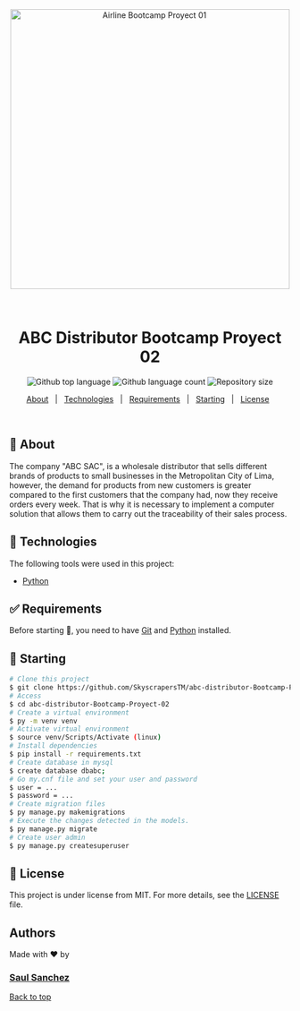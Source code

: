 <div align="center" id="top"> 
  <img style="width: 500px" src="https://mafrios.com.br/img/galeria_de_imagens/img_empresa/6.jpg" alt="Airline Bootcamp Proyect 01" />

  &#xa0;
  
</div>

<h1 align="center">ABC Distributor Bootcamp Proyect 02</h1>

<p align="center">
  <img alt="Github top language" src="https://img.shields.io/github/languages/top/koinu1203/airline-bootcamp-proyect-01?color=56BEB8">

  <img alt="Github language count" src="https://img.shields.io/github/languages/count/koinu1203/airline-bootcamp-proyect-01?color=56BEB8">

  <img alt="Repository size" src="https://img.shields.io/github/repo-size/koinu1203/airline-bootcamp-proyect-01?color=56BEB8">

</p>


<!-- Status -->

<!-- <h4 align="center"> 
	🚧  Airline Bootcamp Proyect 01 🚀 Under construction...  🚧
</h4> 
<hr> -->

<p align="center">
  <a href="#dart-about">About</a> &#xa0; | &#xa0; 
  <a href="#rocket-technologies">Technologies</a> &#xa0; | &#xa0;
  <a href="#white_check_mark-requirements">Requirements</a> &#xa0; | &#xa0;
  <a href="#checkered_flag-starting">Starting</a> &#xa0; | &#xa0;
  <a href="#memo-license">License</a> &#xa0;
  <!-- <a href="https://github.com/{{YOUR_GITHUB_USERNAME}}" target="_blank">Author</a> -->
</p>

<br>

## :dart: About ##

 The company "ABC SAC", is a wholesale distributor that sells different brands of products to small businesses in the Metropolitan City of Lima, however, the demand for products from new customers is greater compared to the first customers that the company had, now they receive orders every week. That is why it is necessary to implement a computer solution that allows them to carry out the traceability of their sales process.


## :rocket: Technologies ##

The following tools were used in this project:

- [Python](https://www.python.org/)

## :white_check_mark: Requirements ##

Before starting :checkered_flag:, you need to have [Git](https://git-scm.com) and [Python](https://www.python.org/) installed.

## :checkered_flag: Starting ##

```bash
# Clone this project
$ git clone https://github.com/SkyscrapersTM/abc-distributor-Bootcamp-Proyect-02/
# Access
$ cd abc-distributor-Bootcamp-Proyect-02
# Create a virtual environment
$ py -m venv venv
# Activate virtual environment
$ source venv/Scripts/Activate (linux)
# Install dependencies
$ pip install -r requirements.txt
# Create database in mysql
$ create database dbabc;
# Go my.cnf file and set your user and password
$ user = ...
$ password = ...
# Create migration files
$ py manage.py makemigrations
# Execute the changes detected in the models.
$ py manage.py migrate
# Create user admin
$ py manage.py createsuperuser
```

## :memo: License ##

This project is under license from MIT. For more details, see the [LICENSE](LICENSE.md) file.

## Authors ##
Made with :heart: by 
<h3 aling="center">
  <!-- <a href="https://github.com/koinu1203" target="_blank">Daniel Ortiz</a> -->
  <!-- <span> & </span> -->
  <a href="https://github.com/SkyscrapersTM" target="_blank"> Saul Sanchez</a>
</h3>

<!-- &#xa0; -->

<a href="#top">Back to top</a>
